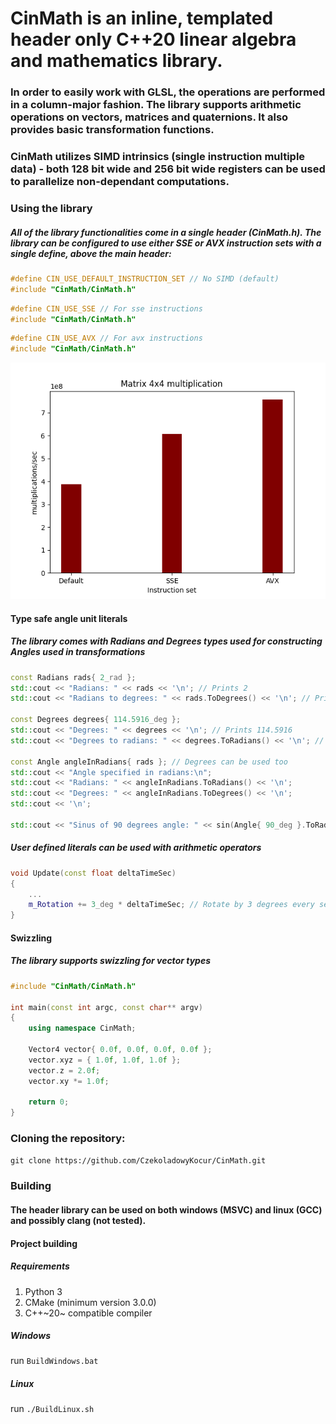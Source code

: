 # CinMath is an inline, templated header only C++20 linear algebra and mathematics library. 
### In order to easily work with GLSL, the operations are performed in a **column-major** fashion. The library supports arithmetic operations on vectors, matrices and quaternions. It also provides basic transformation functions.

### CinMath utilizes SIMD intrinsics (single instruction multiple data) - both 128 bit wide and 256 bit wide registers can be used to parallelize non-dependant computations.

### Using the library
##### All of the library functionalities come in a single header (CinMath.h). The library can be configured to use either SSE or AVX instruction sets with a single define, above the main header:
```cpp
#define CIN_USE_DEFAULT_INSTRUCTION_SET // No SIMD (default)
#include "CinMath/CinMath.h"
```

```cpp
#define CIN_USE_SSE // For sse instructions
#include "CinMath/CinMath.h"
```

```cpp
#define CIN_USE_AVX // For avx instructions
#include "CinMath/CinMath.h"
```
![Instruction sets benchmark plot](https://github.com/CzekoladowyKocur/CinMath/blob/master/BenchmarkResults/Matrix%204x4%20multiplication%20comparison.png)
#### Type safe angle unit literals 
##### The library comes with Radians and Degrees types used for constructing Angles used in transformations
```cpp
const Radians rads{ 2_rad };
std::cout << "Radians: " << rads << '\n'; // Prints 2
std::cout << "Radians to degrees: " << rads.ToDegrees() << '\n'; // Prints 114.592

const Degrees degrees{ 114.5916_deg };
std::cout << "Degrees: " << degrees << '\n'; // Prints 114.5916
std::cout << "Degrees to radians: " << degrees.ToRadians() << '\n'; // Prints 2

const Angle angleInRadians{ rads }; // Degrees can be used too
std::cout << "Angle specified in radians:\n";
std::cout << "Radians: " << angleInRadians.ToRadians() << '\n';
std::cout << "Degrees: " << angleInRadians.ToDegrees() << '\n';
std::cout << '\n';

std::cout << "Sinus of 90 degrees angle: " << sin(Angle{ 90_deg }.ToRadians()); // standard sin() accepts an angle in radians. Prints 1
```
##### User defined literals can be used with arithmetic operators
```cpp
void Update(const float deltaTimeSec)
{
    ...
    m_Rotation += 3_deg * deltaTimeSec; // Rotate by 3 degrees every second
}
```

#### Swizzling
##### The library supports swizzling for vector types
```cpp
#include "CinMath/CinMath.h"

int main(const int argc, const char** argv)
{
	using namespace CinMath;

	Vector4 vector{ 0.0f, 0.0f, 0.0f, 0.0f };
	vector.xyz = { 1.0f, 1.0f, 1.0f };
	vector.z = 2.0f;
	vector.xy *= 1.0f;

	return 0;
}
```

### Cloning the repository:
`git clone https://github.com/CzekoladowyKocur/CinMath.git`

### Building
#### The header library can be used on both windows (MSVC) and linux (GCC) and possibly clang (not tested).
#### Project building
##### Requirements
1. Python 3
2. CMake (minimum version 3.0.0)
3. C++~20~ compatible compiler
##### Windows
run `BuildWindows.bat`
##### Linux 
run `./BuildLinux.sh`
